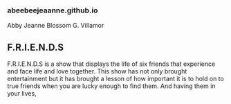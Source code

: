 ### abeebeejeaanne.github.io
Abby Jeanne Blossom G. Villamor
## F.R.I.E.N.D.S
F.R.I.E.N.D.S is a show that displays the life of six friends that experience and face life and love together. This show has not only brought entertainment but it has brought a lesson of how important it is to hold on to true friends when you are lucky enough to find them. And having them in your lives, 

